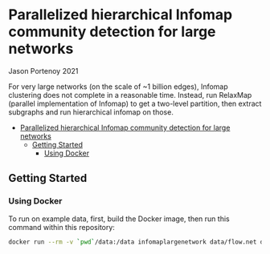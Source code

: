 # Parallelized hierarchical Infomap community detection for large networks

Jason Portenoy 2021

For very large networks (on the scale of ~1 billion edges), Infomap clustering does not complete in a reasonable time. 
Instead, run RelaxMap (parallel implementation of Infomap) to get a two-level partition, then extract subgraphs and run hierarchical infomap on those.

- [Parallelized hierarchical Infomap community detection for large networks](#parallelized-hierarchical-infomap-community-detection-for-large-networks)
	- [Getting Started](#getting-started)
		- [Using Docker](#using-docker)

## Getting Started

### Using Docker

To run on example data, first, build the Docker image, then run this command within this repository:

```sh
docker run --rm -v `pwd`/data:/data infomaplargenetwork data/flow.net data 18 --min-size 1 --debug
```
